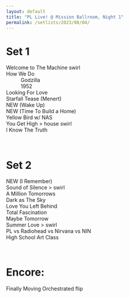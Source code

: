 ```yaml
---
layout: default
title: "PL Live! @ Mission Ballroom, Night 1"
permalink: /setlists/2023/08/04/
---
```



# Set 1
<dl>
<dt>Welcome to The Machine swirl</dt>
<dt>How We Do</dt>
<dd>Godzilla</dd>
<dd>1952</dd>
<dt>Looking For Love</dt>
<dt>Starfall Tease (Menert)</dt>
<dt>NEW (Wake Up)</dt>
<dt>NEW (Time To Build a Home)</dt>
<dt>Yellow Bird w/ NAS</dt>
<dt>You Get High > house swirl</dt>
<dt>I Know The Truth</dt>
</dl>
<br>


# Set 2
<dl>
<dt>NEW (I Remember)</dt>
<dt>Sound of Silence > swirl</dt>
<dt>A Million Tomorrows</dt>
<dt>Dark as The Sky</dt>
<dt>Love You Left Behind</dt>
<dt>Total Fascination</dt>
<dt>Maybe Tomorrow</dt>
<dt>Summer Love > swirl</dt>
<dt>PL vs Radiohead vs Nirvana vs NIN</dt>
<dt>High School Art Class</dt>
</dl>
<br>


# Encore:
<dl>
<dt>Finally Moving Orchestrated flip</dt>
</dl>


<br><br>
